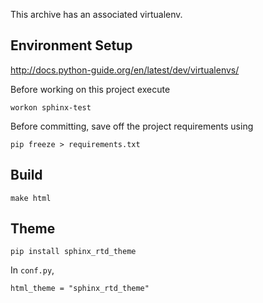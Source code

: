 This archive has an associated virtualenv.

## Environment Setup

http://docs.python-guide.org/en/latest/dev/virtualenvs/

Before working on this project execute

```
workon sphinx-test
```

Before committing, save off the project requirements using

```
pip freeze > requirements.txt
```

## Build

```
make html
```

## Theme

```
pip install sphinx_rtd_theme
```

In `conf.py`,

```
html_theme = "sphinx_rtd_theme"
```
